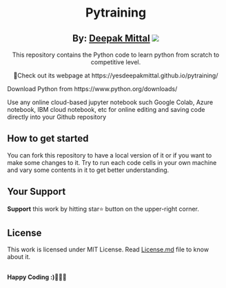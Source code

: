 <div align="center">
  <h1>Pytraining</h1>
   <center><h2>By: <a href="https://github.com/yesdeepakmittal"target="_blank">Deepak Mittal</a> <a href="https://github.com/yesdeepakmittal"target="_blank"><img src="https://img.shields.io/github/followers/yesdeepakmittal?style=social"></a></h2></center>
<!--    <center><a href="https://github.com/yesdeepakmittal"target="_blank"><img src="https://img.shields.io/github/followers/yesdeepakmittal?style=social"></a></center> -->
  <p>This repository contains the Python code to learn python from scratch to competitive level.</p>
  <p>📌Check out its webpage at https://yesdeepakmittal.github.io/pytraining/</p>
    </div>
<div>
  <p>Download Python from https://www.python.org/downloads/</p>
  <p>Use any online cloud-based jupyter notebook such Google Colab, Azure notebook, IBM cloud notebook, etc for online editing and saving code directly into your Github repository</p>
  </div>
<h2>How to get started</h2>
You can fork this repository to have a local version of it or if you want to make some changes to it. Try to run each code cells in your own machine and vary some contents in it to get better understanding.

<h2>Your Support</h2>
<b>Support</b> this work by hitting star⭐ button on the upper-right corner. 

<h2>License</h2>
This work is licensed under MIT License. Read <a href="https://github.com/yesdeepakmittal/pytraining/blob/master/LICENSE"target="_blank">License.md</a> file to know about it. 
<h2></h2>
<b>Happy Coding :)🖤🖤🖤</b>
